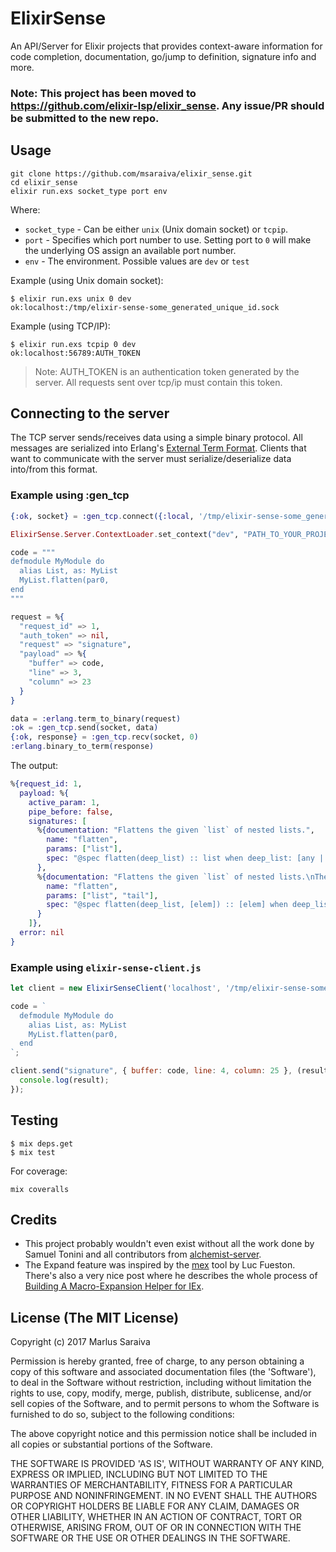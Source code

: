 # ElixirSense

An API/Server for Elixir projects that provides context-aware information for code completion, documentation, go/jump to definition, signature info and more.

### **Note:** This project has been moved to https://github.com/elixir-lsp/elixir_sense. Any issue/PR should be submitted to the new repo.

## Usage

```
git clone https://github.com/msaraiva/elixir_sense.git
cd elixir_sense
elixir run.exs socket_type port env
```

Where:
- `socket_type` - Can be either `unix` (Unix domain socket) or `tcpip`.
- `port` - Specifies which port number to use. Setting port to `0` will make the underlying OS assign an available port number.
- `env` - The environment. Possible values are `dev` or `test`

Example (using Unix domain socket):

```
$ elixir run.exs unix 0 dev
ok:localhost:/tmp/elixir-sense-some_generated_unique_id.sock
```

Example (using TCP/IP):

```
$ elixir run.exs tcpip 0 dev
ok:localhost:56789:AUTH_TOKEN
```

> Note: AUTH_TOKEN is an authentication token generated by the server. All requests sent over tcp/ip must contain this token.

## Connecting to the server

The TCP server sends/receives data using a simple binary protocol. All messages are serialized into Erlang's [External Term Format](http://erlang.org/doc/apps/erts/erl_ext_dist.html). Clients that want to communicate with the server must serialize/deserialize data into/from this format.

### Example using :gen_tcp

```elixir
{:ok, socket} = :gen_tcp.connect({:local, '/tmp/elixir-sense-some_generated_unique_id.sock'}, 0, [:binary, active: false, packet: 4])

ElixirSense.Server.ContextLoader.set_context("dev", "PATH_TO_YOUR_PROJECT")

code = """
defmodule MyModule do
  alias List, as: MyList
  MyList.flatten(par0,
end
"""

request = %{
  "request_id" => 1,
  "auth_token" => nil,
  "request" => "signature",
  "payload" => %{
    "buffer" => code,
    "line" => 3,
    "column" => 23
  }
}

data = :erlang.term_to_binary(request)
:ok = :gen_tcp.send(socket, data)
{:ok, response} = :gen_tcp.recv(socket, 0)
:erlang.binary_to_term(response)

```

The output:

```elixir
%{request_id: 1,
  payload: %{
    active_param: 1,
    pipe_before: false,
    signatures: [
      %{documentation: "Flattens the given `list` of nested lists.",
        name: "flatten",
        params: ["list"],
        spec: "@spec flatten(deep_list) :: list when deep_list: [any | deep_list]"
      },
      %{documentation: "Flattens the given `list` of nested lists.\nThe list `tail` will be added at the end of\nthe flattened list.",
        name: "flatten",
        params: ["list", "tail"],
        spec: "@spec flatten(deep_list, [elem]) :: [elem] when deep_list: [elem | deep_list], elem: var"
      }
    ]},
  error: nil
}
```

### Example using `elixir-sense-client.js`

```javascript
let client = new ElixirSenseClient('localhost', '/tmp/elixir-sense-some_generated_unique_id.sock', null, "dev", PATH_TO_YOUR_PROJECT)

code = `
  defmodule MyModule do
    alias List, as: MyList
    MyList.flatten(par0,
  end
`;

client.send("signature", { buffer: code, line: 4, column: 25 }, (result) => {
  console.log(result);
});
```

## Testing

```
$ mix deps.get
$ mix test
```

For coverage:

```
mix coveralls
```

## Credits

- This project probably wouldn't even exist without all the work done by Samuel Tonini and all contributors from [alchemist-server](https://github.com/tonini/alchemist-server).
- The Expand feature was inspired by the [mex](https://github.com/mrluc/mex) tool by Luc Fueston. There's also a very nice post where he describes the whole process of [Building A Macro-Expansion Helper for IEx](http://blog.maketogether.com/building-a-macro-expansion-helper/).

## License (The MIT License)

Copyright (c) 2017 Marlus Saraiva

Permission is hereby granted, free of charge, to any person obtaining a copy of this software and associated documentation files (the 'Software'), to deal in the Software without restriction, including without limitation the rights to use, copy, modify, merge, publish, distribute, sublicense, and/or sell copies of the Software, and to permit persons to whom the Software is furnished to do so, subject to the following conditions:

The above copyright notice and this permission notice shall be included in all copies or substantial portions of the Software.

THE SOFTWARE IS PROVIDED 'AS IS', WITHOUT WARRANTY OF ANY KIND, EXPRESS OR IMPLIED, INCLUDING BUT NOT LIMITED TO THE WARRANTIES OF MERCHANTABILITY, FITNESS FOR A PARTICULAR PURPOSE AND NONINFRINGEMENT. IN NO EVENT SHALL THE AUTHORS OR COPYRIGHT HOLDERS BE LIABLE FOR ANY CLAIM, DAMAGES OR OTHER LIABILITY, WHETHER IN AN ACTION OF CONTRACT, TORT OR OTHERWISE, ARISING FROM, OUT OF OR IN CONNECTION WITH THE SOFTWARE OR THE USE OR OTHER DEALINGS IN THE SOFTWARE.
